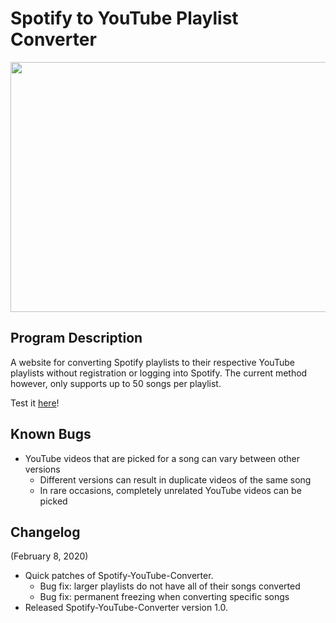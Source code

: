 # Spotify to YouTube Playlist Converter
<p align="center">
  <img width="800" height="400" src="https://i.imgur.com/tVNWSx8.png">
</p>



## Program Description

A website for converting Spotify playlists to their respective YouTube playlists without registration or logging into Spotify. The current method however, only supports up to 50 songs per playlist.

Test it [here](https://ptjung.github.io/Spotify-Youtube-Converter)!

## Known Bugs

* YouTube videos that are picked for a song can vary between other versions
  * Different versions can result in duplicate videos of the same song
  * In rare occasions, completely unrelated YouTube videos can be picked

## Changelog

(February 8, 2020)
* Quick patches of Spotify-YouTube-Converter.
  * Bug fix: larger playlists do not have all of their songs converted
  * Bug fix: permanent freezing when converting specific songs
* Released Spotify-YouTube-Converter version 1.0.
